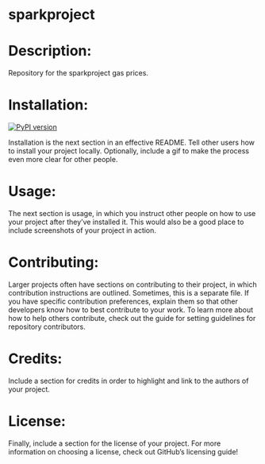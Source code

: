 # sparkproject

# Description: 
Repository for the sparkproject gas prices. 

# Installation: 
[![PyPI version](https://badge.fury.io/py/pyspark.svg)](https://badge.fury.io/py/pyspark)
    
Installation is the next section in an effective README. Tell other users how to install your project locally. Optionally, include a gif to make the process even more clear for other people.

# Usage: 
The next section is usage, in which you instruct other people on how to use your project after they’ve installed it. This would also be a good place to include screenshots of your project in action.

# Contributing: 
Larger projects often have sections on contributing to their project, in which contribution instructions are outlined. Sometimes, this is a separate file. If you have specific contribution preferences, explain them so that other developers know how to best contribute to your work. To learn more about how to help others contribute, check out the guide for setting guidelines for repository contributors.

# Credits: 
Include a section for credits in order to highlight and link to the authors of your project.

# License: 
Finally, include a section for the license of your project. For more information on choosing a license, check out GitHub’s licensing guide!

